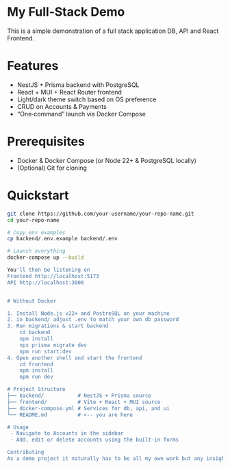 # My Full‑Stack Demo

This is a simple demonstration of a full stack application DB, API and React Frontend.

# Features

- NestJS + Prisma backend with PostgreSQL  
- React + MUI + React Router frontend  
- Light/dark theme switch based on OS preference  
- CRUD on Accounts & Payments  
- “One‑command” launch via Docker Compose  

# Prerequisites

- Docker & Docker Compose  (or Node 22+ & PostgreSQL locally)  
- (Optional) Git for cloning  

# Quickstart

```bash
git clone https://github.com/your‑username/your‑repo-name.git
cd your‑repo-name

# Copy env examples
cp backend/.env.example backend/.env

# Launch everything
docker-compose up --build

You'll then be listening on 
Frontend http://localhost:5173
API http://localhost:3000


# Without Docker

1. Install Node.js v22+ and PostreSQL on your machine
2. in backend/ adjust .env to match your own db password
3. Run migrations & start backend
    cd backend
    npm install
    npx prisma migrate dev
    npm run start:dev
4. Open another shell and start the frontend
    cd frontend
    npm install
    npm run dev

# Project Structure
├── backend/           # NestJS + Prisma source
├── frontend/          # Vite + React + MUI source
├── docker-compose.yml # Services for db, api, and ui
└── README.md          # <-- you are here

# Usage
 - Navigate to Accounts in the sidebar
 - Add, edit or delete accounts using the built-in forms

Contributing
As a demo project it naturally has to be all my own work but any insights or issues please do reach out!